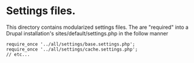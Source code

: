 # Settings files.

This directory contains modularized settings files. The are "required" into
a Drupal installation's sites/default/settings.php in the follow manner

    require_once '../all/settings/base.settings.php';
    require_once '../all/settings/cache.settings.php';
    // etc...
